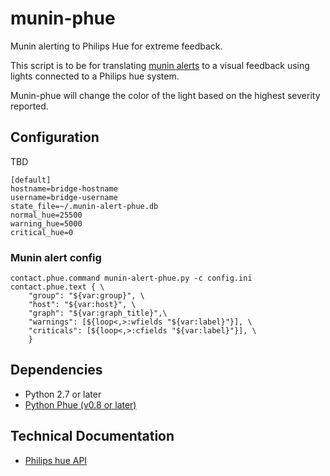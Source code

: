 munin-phue
==========

Munin alerting to Philips Hue for extreme feedback.

This script is to be for translating [munin alerts](http://munin-monitoring.org/wiki/HowToContact) to a visual feedback using lights connected to a Philips hue system.

Munin-phue will change the color of the light based on the highest severity reported. 

Configuration
-------------

TBD

	[default]
	hostname=bridge-hostname
	username=bridge-username
	state_file=~/.munin-alert-phue.db
	normal_hue=25500
	warning_hue=5000
	critical_hue=0

### Munin alert config

	contact.phue.command munin-alert-phue.py -c config.ini
	contact.phue.text { \
		"group": "${var:group}", \
		"host": "${var:host}", \
		"graph": "${var:graph_title}",\
		"warnings": [${loop<,>:wfields "${var:label}"}], \
		"criticals": [${loop<,>:cfields "${var:label}"}], \
		}


Dependencies
------------

* Python 2.7 or later
* [Python Phue (v0.8 or later)](https://github.com/studioimaginaire/phue)

Technical Documentation
-----------------------

* [Philips hue API](http://developers.meethue.com/)
